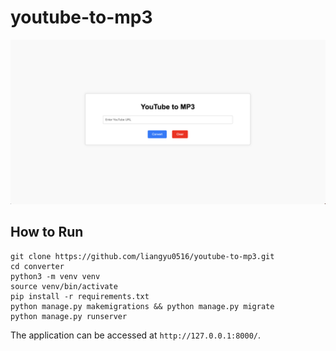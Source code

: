 # youtube-to-mp3

<div style="text-align: center;">
    <img src="images/home.png" alt="Description of the image" width="800"/>
</div>

## How to Run
```
git clone https://github.com/liangyu0516/youtube-to-mp3.git
cd converter
python3 -m venv venv
source venv/bin/activate
pip install -r requirements.txt
python manage.py makemigrations && python manage.py migrate
python manage.py runserver
```

The application can be accessed at `http://127.0.0.1:8000/`.
